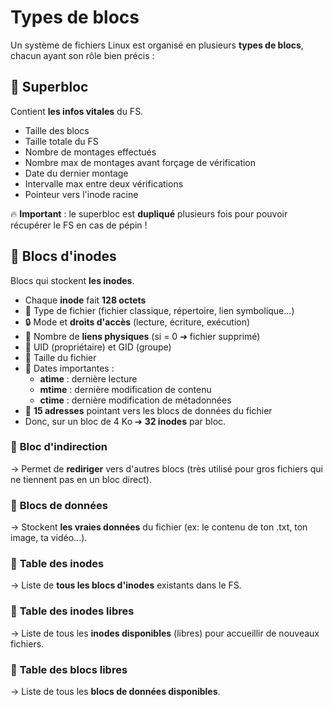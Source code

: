 # Types de blocs

Un système de fichiers Linux est organisé en plusieurs **types de blocs**, chacun ayant son rôle bien précis :

## 🧩 **Superbloc**
Contient **les infos vitales** du FS.
  - Taille des blocs
  - Taille totale du FS
  - Nombre de montages effectués
  - Nombre max de montages avant forçage de vérification
  - Date du dernier montage
  - Intervalle max entre deux vérifications
  - Pointeur vers l'inode racine

🔥 **Important** : le superbloc est **dupliqué** plusieurs fois pour pouvoir récupérer le FS en cas de pépin !

## 🧩 **Blocs d'inodes** 
Blocs qui stockent **les inodes**.
  - Chaque **inode** fait **128 octets**
  - 📄 Type de fichier (fichier classique, répertoire, lien symbolique...)
  - 🔒 Mode et **droits d'accès** (lecture, écriture, exécution)
  - 🔗 Nombre de **liens physiques** (si = 0 ➔ fichier supprimé)
  - 👤 UID (propriétaire) et GID (groupe)
  - 📏 Taille du fichier
  - 📆 Dates importantes :
    - **atime** : dernière lecture
    - **mtime** : dernière modification de contenu
    - **ctime** : dernière modification de métadonnées
  - 📍 **15 adresses** pointant vers les blocs de données du fichier
  - Donc, sur un bloc de 4 Ko ➔ **32 inodes** par bloc.

### 🧩 **Bloc d'indirection** 
→ Permet de **rediriger** vers d'autres blocs (très utilisé pour gros fichiers qui ne tiennent pas en un bloc direct).
### 🧩 **Blocs de données** 
→ Stockent **les vraies données** du fichier (ex: le contenu de ton .txt, ton image, ta vidéo...).
### 🧩 **Table des inodes** 
→ Liste de **tous les blocs d'inodes** existants dans le FS.
### 🧩 **Table des inodes libres** 
→ Liste de tous les **inodes disponibles** (libres) pour accueillir de nouveaux fichiers.
### 🧩 **Table des blocs libres** 
→ Liste de tous les **blocs de données disponibles**.


